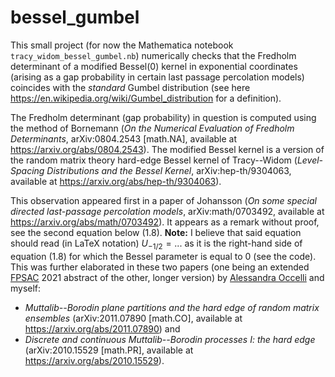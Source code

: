 # bessel_gumbel

This small project (for now the Mathematica notebook `tracy_widom_bessel_gumbel.nb`) numerically checks that the Fredholm determinant of a modified Bessel(0) kernel in exponential coordinates (arising as a gap probability in certain last passage percolation models) coincides with the *standard* Gumbel distribution (see here https://en.wikipedia.org/wiki/Gumbel_distribution for a definition).  

The Fredholm determinant (gap probability) in question is computed using the method of Bornemann (*On the Numerical Evaluation of Fredholm Determinants*, arXiv:0804.2543 [math.NA], available at https://arxiv.org/abs/0804.2543). The modified Bessel kernel is a version of the random matrix theory hard-edge Bessel kernel of Tracy--Widom (*Level-Spacing Distributions and the Bessel Kernel*, arXiv:hep-th/9304063, available at https://arxiv.org/abs/hep-th/9304063).

This observation appeared first in a paper of Johansson (*On some special directed last-passage percolation models*, arXiv:math/0703492, available at https://arxiv.org/abs/math/0703492). It appears as a remark without proof, see the second equation below (1.8). **Note:** I believe that said equation should read (in LaTeX notation) $U_{-1/2} = ...$ as it is the right-hand side of equation (1.8) for which the Bessel parameter is equal to 0 (see the code). This was further elaborated in these two papers (one being an extended [FPSAC](http://fpsac.org) 2021 abstract of the other, longer version) by [Alessandra Occelli](https://sites.google.com/view/alessandraoccelli/home) and myself: 
  * *Muttalib--Borodin plane partitions and the hard edge of random matrix ensembles* (arXiv:2011.07890 [math.CO], available at https://arxiv.org/abs/2011.07890) and  
  * *Discrete and continuous Muttalib--Borodin processes I: the hard edge* (arXiv:2010.15529 [math.PR], available at https://arxiv.org/abs/2010.15529). 

